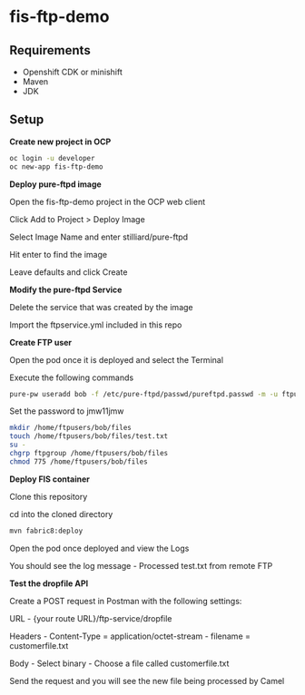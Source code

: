 # fis-ftp-demo
Requirements 
------------------------------
- Openshift CDK or minishift
- Maven
- JDK

Setup 
------------------------------
**Create new project in OCP**
```bash
oc login -u developer
oc new-app fis-ftp-demo
```

**Deploy pure-ftpd image**

Open the fis-ftp-demo project in the OCP web client

Click Add to Project > Deploy Image

Select Image Name and enter stilliard/pure-ftpd

Hit enter to find the image

Leave defaults and click Create

**Modify the pure-ftpd Service**

Delete the service that was created by the image

Import the ftpservice.yml included in this repo

**Create FTP user**

Open the pod once it is deployed and select the Terminal

Execute the following commands
```bash
pure-pw useradd bob -f /etc/pure-ftpd/passwd/pureftpd.passwd -m -u ftpuser -d /home/ftpusers/bob
```

Set the password to jmw11jmw

```bash
mkdir /home/ftpusers/bob/files
touch /home/ftpusers/bob/files/test.txt
su -
chgrp ftpgroup /home/ftpusers/bob/files
chmod 775 /home/ftpusers/bob/files
```

**Deploy FIS container**

Clone this repository

cd into the cloned directory
```bash
mvn fabric8:deploy
```

Open the pod once deployed and view the Logs

You should see the log message - Processed test.txt from remote FTP

**Test the dropfile API**

Create a POST request in Postman with the following settings:

URL - {your route URL}/ftp-service/dropfile

Headers
    - Content-Type = application/octet-stream
    - filename = customerfile.txt

Body
    - Select binary
    - Choose a file called customerfile.txt

Send the request and you will see the new file being processed by Camel

